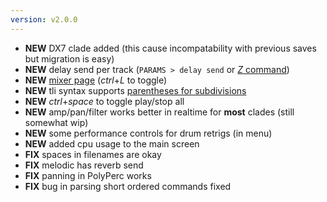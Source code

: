 ```yaml
---
version: v2.0.0
---
```

- **NEW** DX7 clade added (this cause incompatability with previous saves but migration is easy)
- **NEW** delay send per track (`PARAMS > delay send` or [*Z* command](#Z))
- **NEW** [mixer page](#mixer) (*ctrl*+*L* to toggle)
- **NEW** tli syntax supports [parentheses for subdivisions](#subdivisions)
- **NEW** *ctrl*+*space* to toggle play/stop all
- **NEW** amp/pan/filter works better in realtime for **most** clades (still somewhat wip)
- **NEW** some performance controls for drum retrigs (in menu)
- **NEW** added cpu usage to the main screen
- **FIX** spaces in filenames are okay
- **FIX** melodic has reverb send
- **FIX** panning in PolyPerc works
- **FIX** bug in parsing short ordered commands fixed